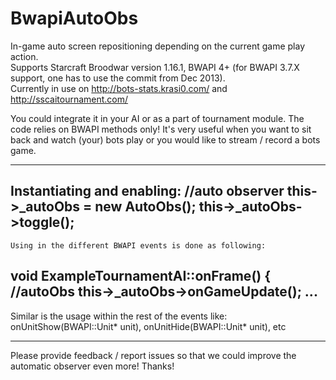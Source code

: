 BwapiAutoObs
============

In-game auto screen repositioning depending on the current game play action.<br/>
Supports Starcraft Broodwar version 1.16.1, BWAPI 4+ (for BWAPI 3.7.X support, one has to use the commit from Dec 2013). <br/>
Currently in use on http://bots-stats.krasi0.com/ and http://sscaitournament.com/

You could integrate it in your AI or as a part of tournament module. The code relies on BWAPI methods only!
It's very useful when you want to sit back and watch (your) bots play or you would like to stream / record a bots game.

--------------------------------------------------------------------------------------
Instantiating and enabling:
    //auto observer
    this->_autoObs = new AutoObs();
    this->_autoObs->toggle();
--------------------------------------------------------------------------------------
    Using in the different BWAPI events is done as following:
    
    
void ExampleTournamentAI::onFrame()
{
    //autoObs
    this->_autoObs->onGameUpdate();
    ...
--------------------------------------------------------------------------------------
Similar is the usage within the rest of the events like: onUnitShow(BWAPI::Unit* unit), onUnitHide(BWAPI::Unit* unit), etc

--------------------------------------------------------------------------------------

Please provide feedback / report issues so that we could improve the automatic observer even more! Thanks!
